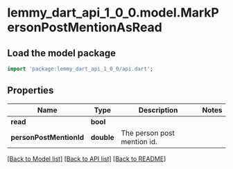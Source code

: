 # lemmy_dart_api_1_0_0.model.MarkPersonPostMentionAsRead

## Load the model package
```dart
import 'package:lemmy_dart_api_1_0_0/api.dart';
```

## Properties
Name | Type | Description | Notes
------------ | ------------- | ------------- | -------------
**read** | **bool** |  | 
**personPostMentionId** | **double** | The person post mention id. | 

[[Back to Model list]](../README.md#documentation-for-models) [[Back to API list]](../README.md#documentation-for-api-endpoints) [[Back to README]](../README.md)


